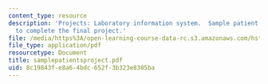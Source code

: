 ```yaml
---
content_type: resource
description: 'Projects: Laboratory information system.  Sample patient data needed
  to complete the final project.'
file: /media/https%3A/open-learning-course-data-rc.s3.amazonaws.com/hst-952-computing-for-biomedical-scientists-fall-2002/8c19843fe8a64bdc652f3b323e8305ba_samplepatientsproject.pdf
file_type: application/pdf
resourcetype: Document
title: samplepatientsproject.pdf
uid: 8c19843f-e8a6-4bdc-652f-3b323e8305ba
---
```

